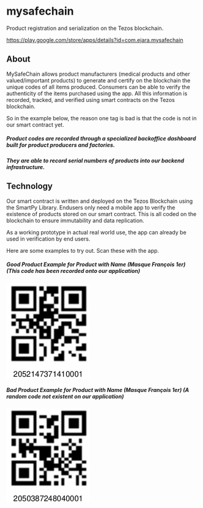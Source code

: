 # mysafechain
Product registration and serialization on the Tezos blockchain.

https://play.google.com/store/apps/details?id=com.ejara.mysafechain


## About
MySafeChain allows product manufacturers (medical products and other valued/important products) to generate and certify on the blockchain the unique codes of all items produced. Consumers can be able to verify the authenticity of the items purchased using the app. All this information is recorded, tracked, and verified using smart contracts on the Tezos blockchain.

So in the example below, the reason one tag is bad is that the code is not in our smart contract yet.

##### Product codes are recorded through a specialized backoffice dashboard built for product producers and factories.
##### They are able to record serial numbers of products into our backend infrastructure.

## Technology
Our smart contract is written and deployed on the Tezos Blockchain using the SmartPy Library.
Endusers only need a mobile app to verify the existence of products stored on our smart contract.
This is all coded on the blockchain to ensure immutability and data replication.

As a working prototype in actual real world use, the app can already be used in verification by end users.

Here are some examples to try out. Scan these with the app.

##### Good Product Example for Product with Name (Masque François 1er) (This code has been recorded onto our application)


<img src="./good example.jpeg">


##### Bad Product Example for Product with Name (Masque François 1er) (A random code not existent on our application)


<img src="./bad exampl.jpeg">
